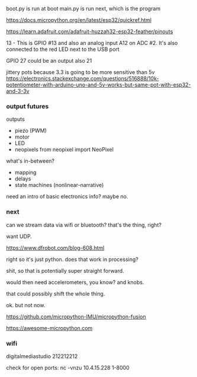 boot.py is run at boot
main.py is run next, which is the program

https://docs.micropython.org/en/latest/esp32/quickref.html


https://learn.adafruit.com/adafruit-huzzah32-esp32-feather/pinouts

13 - This is GPIO #13 and also an analog input A12 on ADC #2. It's also connected to the red LED next to the USB port

GPIO 27 could be an output
also 21


jittery pots because 3.3 is going to be more sensitive than 5v
https://electronics.stackexchange.com/questions/516888/10k-potentiometer-with-arduino-uno-and-5v-works-but-same-pot-with-esp32-and-3-3v


### output futures

outputs
- piezo (PWM)
- motor
- LED
- neopixels
from neopixel import NeoPixel

what's in-between?
- mapping
- delays
- state machines (nonlinear-narrative)

need an intro of basic electronics info? maybe no.


### next

can we stream data via wifi or bluetooth? that's the thing, right?

want UDP.

https://www.dfrobot.com/blog-608.html

right so it's just python.
does that work in processing?

shit, so that is potentially super straight forward.

would then need accelerometers, you know? and knobs.

that could possibly shift the whole thing.

ok. but not now.

https://github.com/micropython-IMU/micropython-fusion


https://awesome-micropython.com


### wifi

digitalmediastudio
212212212

check for open ports:
nc -vnzu 10.4.15.228 1-8000
